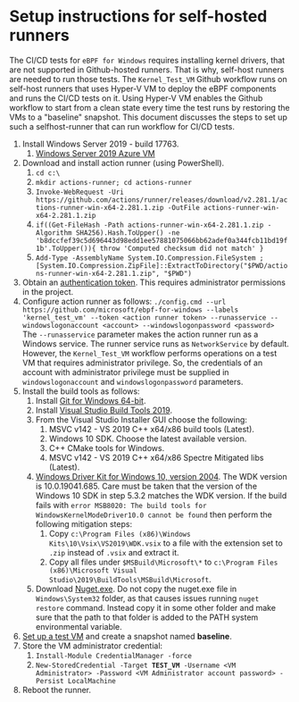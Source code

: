 # Setup instructions for self-hosted runners

The CI/CD tests for `eBPF for Windows` requires installing kernel drivers, that are not supported in Github-hosted runners.
That is why, self-host runners are needed to run those tests. The `Kernel_Test_VM` Github workflow runs on self-host runners that uses Hyper-V VM to deploy
the eBPF components and runs the CI/CD tests on it. Using Hyper-V VM enables the Github workflow to start from a clean state every time the test runs
by restoring the VMs to a "baseline" snapshot.
This document discusses the steps to set up such a selfhost-runner that can run workflow for CI/CD tests.

1) Install Windows Server 2019 - build 17763.
   1) [Windows Server 2019 Azure VM](https://portal.azure.com/#create/Microsoft.WindowsServer2019Datacenter-ARM)
2) Download and install action runner (using PowerShell).
   1) ```cd c:\```
   2) ```mkdir actions-runner; cd actions-runner```
   3) ```Invoke-WebRequest -Uri https://github.com/actions/runner/releases/download/v2.281.1/actions-runner-win-x64-2.281.1.zip -OutFile actions-runner-win-x64-2.281.1.zip```
   4) ```if((Get-FileHash -Path actions-runner-win-x64-2.281.1.zip -Algorithm SHA256).Hash.ToUpper() -ne 'b8dccfef39c5d696443d98edd1ee57881075066bb62adef0a344fcb11bd19f1b'.ToUpper()){ throw 'Computed checksum did not match' }```
   5) ```Add-Type -AssemblyName System.IO.Compression.FileSystem ; [System.IO.Compression.ZipFile]::ExtractToDirectory("$PWD/actions-runner-win-x64-2.281.1.zip", "$PWD")```
3) Obtain an [authentication token](https://github.com/microsoft/ebpf-for-windows/settings/actions/runners/new). This requires administrator permissions in the project.
4) Configure action runner as follows:
   ```./config.cmd --url https://github.com/microsoft/ebpf-for-windows --labels 'kernel_test_vm' --token <action runner token> --runasservice --windowslogonaccount <account> --windowslogonpassword <password> ```
   The `--runasservice` parameter makes the action runner run as a Windows service. The runner service runs as
   `NetworkService` by default. However, the `Kernel_Test_VM` workflow performs operations on a test VM that requires
   administrator privilege. So, the credentials of an account with administrator privilege must be supplied in
   `windowslogonaccount` and `windowslogonpassword` parameters.
5) Install the build tools as follows:
   1) Install [Git for Windows 64-bit](https://git-scm.com/download/win).
   2) Install [Visual Studio Build Tools 2019](https://aka.ms/vs/16/release/vs_buildtools.exe).
   3) From the Visual Studio Installer GUI choose the following:
      1) MSVC v142 - VS 2019 C++ x64/x86 build tools (Latest).
      2) Windows 10 SDK. Choose the latest available version.
      3) C++ CMake tools for Windows.
      4) MSVC v142 - VS 2019 C++ x64/x86 Spectre Mitigated libs (Latest).
   4) [Windows Driver Kit for Windows 10, version 2004](https://go.microsoft.com/fwlink/?linkid=2128854). The WDK
     version is 10.0.19041.685. Care must be taken that the version of the Windows 10 SDK in step 5.3.2 matches the
     WDK version. If the build fails with `error MSB8020: The build tools for WindowsKernelModeDriver10.0 cannot
     be found` then perform the following mitigation steps:
      1) Copy `c:\Program Files (x86)\Windows Kits\10\Vsix\VS2019\WDK.vsix` to a file with the extension set to `.zip` instead of `.vsix` and extract it.
      2) Copy all files under `$MSBuild\Microsoft\*` to `c:\Program Files (x86)\Microsoft Visual Studio\2019\BuildTools\MSBuild\Microsoft`.
   5) Download [Nuget.exe](https://www.nuget.org/downloads). Do not copy the nuget.exe file in `Windows\System32` folder, as that causes issues
   running `nuget restore` command. Instead copy it in some other folder and make sure that the path to that folder is added to the PATH system environmental variable.
6) [Set up a test VM](https://github.com/microsoft/ebpf-for-windows/blob/master/docs/vm-setup.md) and create a snapshot named **baseline**.
7) Store the VM administrator credential:
   1) `Install-Module CredentialManager -force`
   2) `New-StoredCredential -Target `**`TEST_VM`**` -Username <VM Administrator> -Password <VM Administrator account password> -Persist LocalMachine`
8)  Reboot the runner.
